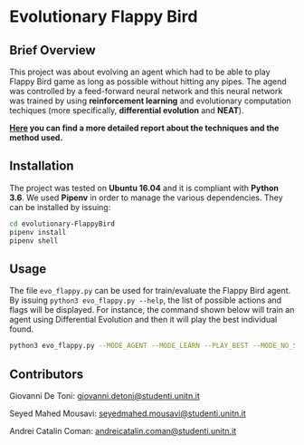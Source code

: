 # Evolutionary Flappy Bird

## Brief Overview

This project was about evolving an agent which had to be able to play Flappy Bird game as long as possible without 
hitting any pipes. The agend was controlled by a feed-forward neural network and this neural network was trained by
using **reinforcement learning** and evolutionary computation techiques (more specifically, **differential evolution** and
**NEAT**). 

**[Here](https://github.com/geektoni/evolutionary-FlappyBird/blob/master/report/DeToni_Coman_Mousavi_BioProject.pdf) you can find a more detailed report about the techniques and the method used.**

## Installation

The project was tested on **Ubuntu 16.04** and it is compliant with **Python 3.6**. We used **Pipenv** in order to manage
the various dependencies. They can be installed by issuing:
```bash
cd evolutionary-FlappyBird
pipenv install
pipenv shell
```

## Usage

The file `evo_flappy.py` can be used for train/evaluate the Flappy Bird agent. By issuing `python3 evo_flappy.py --help`, the 
list of possible actions and flags will be displayed. For instance, the command shown below will train an agent using Differential Evolution and then it will play the best individual found.
```bash
python3 evo_flappy.py --MODE_AGENT --MODE_LEARN --PLAY_BEST --MODE_NO_SCREEN --EA="DE"
```

## Contributors

Giovanni De Toni: [giovanni.detoni@studenti.unitn.it](mailto:giovanni.detoni@studenti.unitn.it)

Seyed Mahed Mousavi: [seyedmahed.mousavi@studenti.unitn.it](mailto:seyedmahed.mousavi@studenti.unitn.it)

Andrei Catalin Coman: [andreicatalin.coman@studenti.unitn.it](mailto:andreicatalin.coman@studenti.unitn.it)
